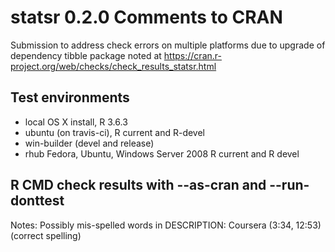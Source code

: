 # statsr 0.2.0 Comments to CRAN
 

Submission to address check errors on multiple platforms due to upgrade of dependency tibble package noted at
https://cran.r-project.org/web/checks/check_results_statsr.html


## Test environments

* local OS X install, R 3.6.3
* ubuntu  (on travis-ci), R current and R-devel
* win-builder (devel and release)
* rhub Fedora, Ubuntu, Windows Server 2008  R current and R devel


## R CMD check results with --as-cran and --run-donttest

Notes: Possibly mis-spelled words in DESCRIPTION:
    Coursera (3:34, 12:53)
(correct spelling)

